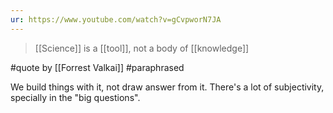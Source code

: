 ```yaml
---
ur: https://www.youtube.com/watch?v=gCvpworN7JA
---
```

> [[Science]] is a [[tool]], not a body of [[knowledge]]

#quote by [[Forrest Valkai]] #paraphrased

We build things with it, not draw answer from it. There's a lot of subjectivity, specially in the "big questions".
